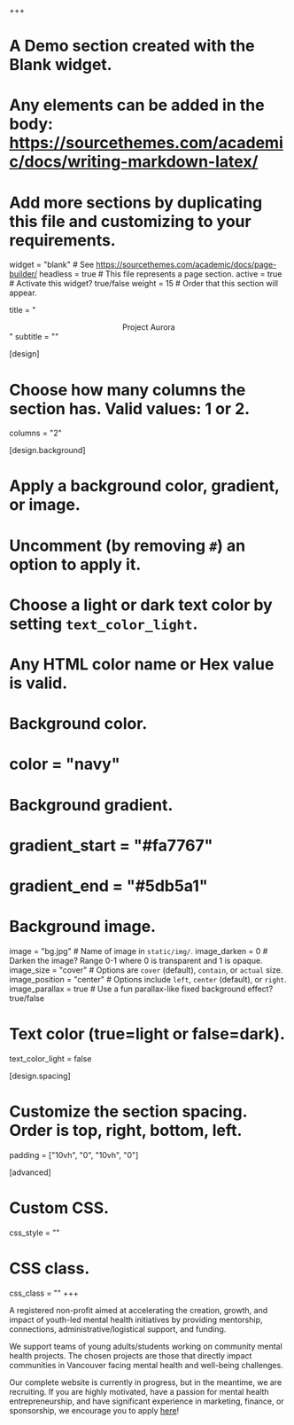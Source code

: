 +++
# A Demo section created with the Blank widget.
# Any elements can be added in the body: https://sourcethemes.com/academic/docs/writing-markdown-latex/
# Add more sections by duplicating this file and customizing to your requirements.

widget = "blank"  # See https://sourcethemes.com/academic/docs/page-builder/
headless = true  # This file represents a page section.
active = true  # Activate this widget? true/false
weight = 15  # Order that this section will appear.

title = "<center>Project Aurora</center>"
subtitle = ""

[design]
  # Choose how many columns the section has. Valid values: 1 or 2.
  columns = "2"

[design.background]
  # Apply a background color, gradient, or image.
  #   Uncomment (by removing `#`) an option to apply it.
  #   Choose a light or dark text color by setting `text_color_light`.
  #   Any HTML color name or Hex value is valid.

  # Background color.
  # color = "navy"
  
  # Background gradient.
  # gradient_start = "#fa7767"
  # gradient_end = "#5db5a1"
  
  # Background image.
   image = "bg.jpg"  # Name of image in `static/img/`.
   image_darken = 0  # Darken the image? Range 0-1 where 0 is transparent and 1 is opaque.
   image_size = "cover"  #  Options are `cover` (default), `contain`, or `actual` size.
   image_position = "center"  # Options include `left`, `center` (default), or `right`.
   image_parallax = true  # Use a fun parallax-like fixed background effect? true/false

  # Text color (true=light or false=dark).
  text_color_light = false

[design.spacing]
  # Customize the section spacing. Order is top, right, bottom, left.
  padding = ["10vh", "0", "10vh", "0"]

[advanced]
 # Custom CSS.
 css_style = ""

 # CSS class.
 css_class = ""
+++

A registered non-profit aimed at accelerating the creation, growth, and impact of youth-led mental health initiatives by providing mentorship, connections, administrative/logistical support, and funding.

We support teams of young adults/students working on community mental health projects. The chosen projects are those that directly impact communities in Vancouver facing mental health and well-being challenges.

Our complete website is currently in progress, but in the meantime, we are recruiting. If you are highly motivated, have a passion for mental health entrepreneurship, and have significant experience in marketing, finance, or sponsorship, we encourage you to apply [here](#careers)!
